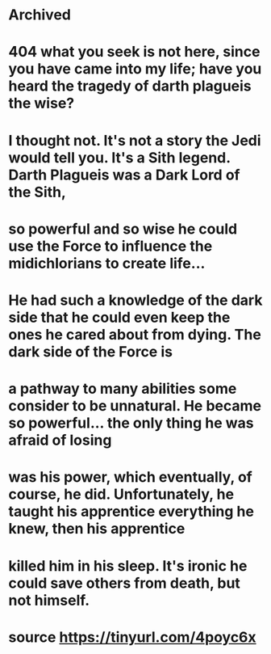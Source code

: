 # Archived
# 404 what you seek is not here, since you have came into my life; have you heard the tragedy of darth plagueis the wise?
# I thought not. It's not a story the Jedi would tell you. It's a Sith legend. Darth Plagueis was a Dark Lord of the Sith,
# so powerful and so wise he could use the Force to influence the midichlorians to create life... 
# He had such a knowledge of the dark side that he could even keep the ones he cared about from dying. The dark side of the Force is 
# a pathway to many abilities some consider to be unnatural. He became so powerful... the only thing he was afraid of losing 
# was his power, which eventually, of course, he did. Unfortunately, he taught his apprentice everything he knew, then his apprentice
# killed him in his sleep. It's ironic he could save others from death, but not himself.
# source https://tinyurl.com/4poyc6x
